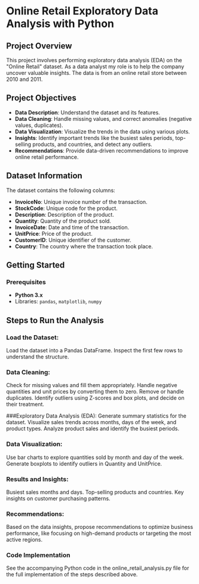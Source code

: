 # Online Retail Exploratory Data Analysis with Python

## Project Overview
This project involves performing exploratory data analysis (EDA) on the "Online Retail" dataset. As a data analyst my role is to help the company uncover valuable insights. 
The data is from an online retail store between 2010 and 2011.

## Project Objectives
- **Data Description**: Understand the dataset and its features.
- **Data Cleaning**: Handle missing values, and correct anomalies (negative values, duplicates).
- **Data Visualization**: Visualize the trends in the data using various plots.
- **Insights**: Identify important trends like the busiest sales periods, top-selling products, and countries, and detect any outliers.
- **Recommendations**: Provide data-driven recommendations to improve online retail performance.

## Dataset Information
The dataset contains the following columns:
- **InvoiceNo**: Unique invoice number of the transaction.
- **StockCode**: Unique code for the product.
- **Description**: Description of the product.
- **Quantity**: Quantity of the product sold.
- **InvoiceDate**: Date and time of the transaction.
- **UnitPrice**: Price of the product.
- **CustomerID**: Unique identifier of the customer.
- **Country**: The country where the transaction took place.

## Getting Started

### Prerequisites
- **Python 3.x**
- Libraries: `pandas`, `matplotlib`, `numpy`

## Steps to Run the Analysis
### Load the Dataset:

Load the dataset into a Pandas DataFrame.
Inspect the first few rows to understand the structure.

### Data Cleaning:

Check for missing values and fill them appropriately.
Handle negative quantities and unit prices by converting them to zero.
Remove or handle duplicates.
Identify outliers using Z-scores and box plots, and decide on their treatment.

###Exploratory Data Analysis (EDA):
Generate summary statistics for the dataset.
Visualize sales trends across months, days of the week, and product types.
Analyze product sales and identify the busiest periods.

### Data Visualization:

Use bar charts to explore quantities sold by month and day of the week.
Generate boxplots to identify outliers in Quantity and UnitPrice.

### Results and Insights:

Busiest sales months and days.
Top-selling products and countries.
Key insights on customer purchasing patterns.

### Recommendations:

Based on the data insights, propose recommendations to optimize business performance, like focusing on high-demand products or targeting the most active regions.

### Code Implementation
See the accompanying Python code in the online_retail_analysis.py file for the full implementation of the steps described above.
